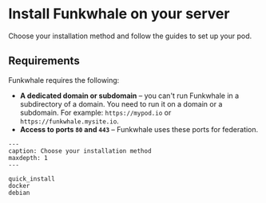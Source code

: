 # Install Funkwhale on your server

Choose your installation method and follow the guides to set up your pod.

## Requirements

Funkwhale requires the following:

- __A dedicated domain or subdomain__  – you can't run Funkwhale in a subdirectory of a domain. You need to run it on a domain or a subdomain. For example: `https://mypod.io` or `https://funkwhale.mysite.io`.
- __Access to ports `80` and `443`__ – Funkwhale uses these ports for federation.

```{toctree}
---
caption: Choose your installation method
maxdepth: 1
---

quick_install
docker
debian

```
